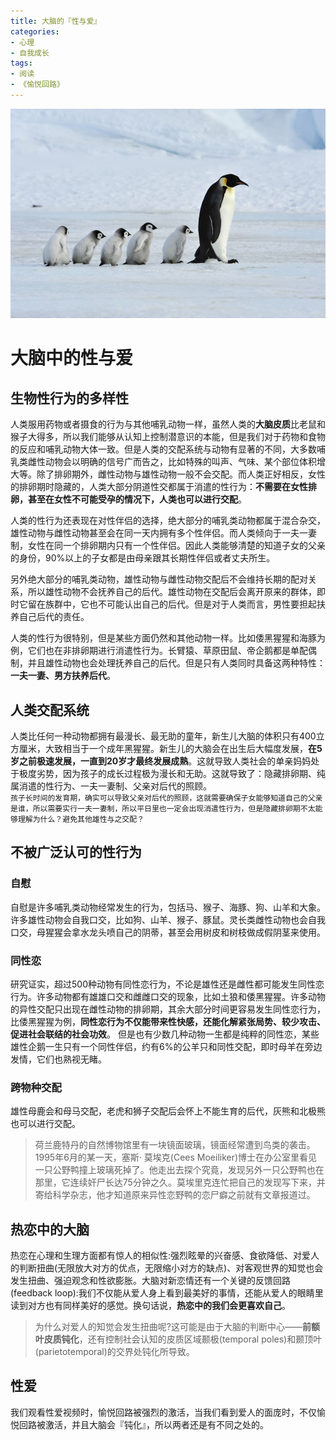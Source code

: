 ```yaml
---
title: 大脑的『性与爱』
categories:
- 心理
- 自我成长
tags:
- 阅读
- 《愉悦回路》
---
```


![images](/assets/images/28.png)

# 大脑中的性与爱
## 生物性行为的多样性
人类服用药物或者摄食的行为与其他哺乳动物一样，虽然人类的**大脑皮质**比老鼠和猴子大得多，所以我们能够从认知上控制潜意识的本能，但是我们对于药物和食物的反应和哺乳动物大体一致。但是人类的交配系统与动物有显著的不同，大多数哺乳类雌性动物会以明确的信号广而告之，比如特殊的叫声、气味、某个部位体积增大等。除了排卵期外，雌性动物与雄性动物一般不会交配。而人类正好相反，女性的排卵期时隐藏的，人类大部分阴道性交都属于消遣的性行为：**不需要在女性排卵，甚至在女性不可能受孕的情况下，人类也可以进行交配**。

<!--more-->
人类的性行为还表现在对性伴侣的选择，绝大部分的哺乳类动物都属于混合杂交，雄性动物与雌性动物甚至会在同一天内拥有多个性伴侣。而人类倾向于一夫一妻制，女性在同一个排卵期内只有一个性伴侣。因此人类能够清楚的知道子女的父亲的身份，90%以上的子女都是由母亲跟其长期性伴侣或者丈夫所生。

另外绝大部分的哺乳类动物，雄性动物与雌性动物交配后不会维持长期的配对关系，所以雄性动物不会抚养自己的后代。雄性动物在交配后会离开原来的群体，即时它留在族群中，它也不可能认出自己的后代。但是对于人类而言，男性要担起扶养自己后代的责任。

人类的性行为很特别，但是某些方面仍然和其他动物一样。比如倭黑猩猩和海豚为例，它们也在非排卵期进行消遣性行为。长臂猿、草原田鼠、帝企鹅都是单配偶制，并且雄性动物也会处理抚养自己的后代。但是只有人类同时具备这两种特性：**一夫一妻、男方扶养后代**。

## 人类交配系统
人类比任何一种动物都拥有最漫长、最无助的童年，新生儿大脑的体积只有400立方厘米，大致相当于一个成年黑猩猩。新生儿的大脑会在出生后大幅度发展，**在5岁之前极速发展，一直到20岁才最终发展成熟**。这就导致人类社会的单亲妈妈处于极度劣势，因为孩子的成长过程极为漫长和无助。这就导致了：隐藏排卵期、纯属消遣的性行为、一夫一妻制、父亲对后代的照顾。  
`孩子长时间的发育期，确实可以导致父亲对后代的照顾，这就需要确保子女能够知道自己的父亲是谁，所以需要实行一夫一妻制，所以平日里也一定会出现消遣性行为，但是隐藏排卵期不太能够理解为什么？避免其他雄性与之交配？`

## 不被广泛认可的性行为
### 自慰
自慰是许多哺乳类动物经常发生的行为，包括马、猴子、海豚、狗、山羊和大象。许多雄性动物会自我口交，比如狗、山羊、猴子、豚鼠。灵长类雌性动物也会自我口交，母猩猩会拿水龙头喷自己的阴蒂，甚至会用树皮和树枝做成假阴茎来使用。

### 同性恋
研究证实，超过500种动物有同性恋行为，不论是雄性还是雌性都可能发生同性恋行为。许多动物都有雄雄口交和雌雌口交的现象，比如土狼和倭黑猩猩。许多动物的异性交配只出现在雌性动物的排卵期，其余大部分时间更容易发生同性恋行为，比倭黑猩猩为例，**同性恋行为不仅能带来性快感，还能化解紧张局势、较少攻击、促进社会联结的社会功效**。
但是也有少数几种动物一生都是纯粹的同性恋，某些雄性企鹅一生只有一个同性伴侣，约有6%的公羊只和同性交配，即时母羊在旁边发情，它们也熟视无睹。

### 跨物种交配
雄性母鹿会和母马交配，老虎和狮子交配后会怀上不能生育的后代，灰熊和北极熊也可以进行交配。

> 荷兰鹿特丹的自然博物馆里有一块镜面玻璃，镜面经常遭到鸟类的袭击。1995年6月的某一天，塞斯· 莫埃克(Cees Moeiliker)博士在办公室里看见一只公野鸭撞上玻璃死掉了。他走出去探个究竟，发现另外一只公野鸭也在那里，它连续奸尸长达75分钟之久。莫埃里克连忙把自己的发现写下来，并寄给科学杂志，他才知道原来异性恋野鸭的恋尸癖之前就有文章报道过。

## 热恋中的大脑
热恋在心理和生理方面都有惊人的相似性:强烈眩晕的兴奋感、食欲降低、对爱人的判断扭曲(无限放大对方的优点，无限缩小对方的缺点)、对客观世界的知觉也会发生扭曲、强迫观念和性欲膨胀。大脑对新恋情还有一个关键的反馈回路(feedback loop):我们不仅能从爱人身上看到最美好的事情，还能从爱人的眼睛里读到对方也有同样美好的感觉。换句话说，**热恋中的我们会更喜欢自己**。

> 为什么对爱人的知觉会发生扭曲呢?这可能是由于大脑的判断中心——**前额叶皮质钝化**，还有控制社会认知的皮质区域颞极(temporal poles)和颞顶叶 (parietotemporal)的交界处钝化所导致。

## 性爱
我们观看性爱视频时，愉悦回路被强烈的激活，当我们看到爱人的面庞时，不仅愉悦回路被激活，并且大脑会『钝化』，所以两者还是有不同之处的。

